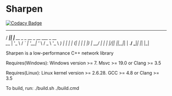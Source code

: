# Sharpen

[![Codacy Badge](https://api.codacy.com/project/badge/Grade/614c8dd1ad944e42b06bbe0316840c9e)](https://app.codacy.com/gh/KnownSpace/Sharpen?utm_source=github.com&utm_medium=referral&utm_content=KnownSpace/Sharpen&utm_campaign=Badge_Grade_Settings)

____  _                                 
/ ___|| |__   __ _ _ __ _ __   ___ _ __  
\___ \| '_ \ / _` | '__| '_ \ / _ \ '_ \ 
 ___) | | | | (_| | |  | |_) |  __/ | | |
|____/|_| |_|\__,_|_|  | .__/ \___|_| |_|
                       |_|


Sharpen is a low-performance C++ network library

Requires(Windows):
  Windows version >= 7.
  Msvc >= 19.0 or Clang >= 3.5

Requires(Linux):
  Linux kernel version >= 2.6.28.
  GCC >= 4.8 or Clang >= 3.5

To build, run:
  ./build.sh
  ./build.cmd